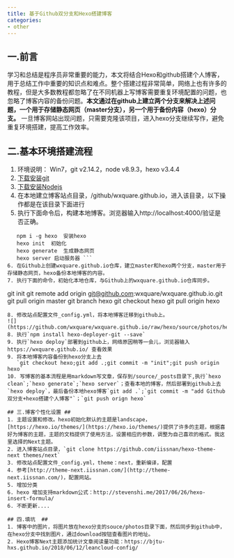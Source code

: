 ```yaml
---
title: 基于Github双分支和Hexo搭建博客
categories:
- other
---
```


## 一.前言 ##
学习和总结是程序员非常重要的能力，本文将结合Hexo和github搭建个人博客，用于总结工作中重要的知识点和难点。整个搭建过程非常简单，网络上也有许多的教程，但是大多数教程都忽略了在不同机器上写博客需要重复环境配置的问题，也忽略了博客内容的备份问题。**本文通过在github上建立两个分支来解决上述问题，一个用于存储静态网页（master分支），另一个用于备份内容（hexo）分支。** 一旦博客网站出现问题，只需要克隆该项目，进入hexo分支继续写作，避免重复环境搭建，提高工作效率。
## 二.基本环境搭建流程 ##
1. 环境说明： Win7，git v2.14.2，node v8.9.3，hexo v3.4.4
2. [下载安装git](https://git-scm.com/downloads)
3. [下载安装Nodejs](https://nodejs.org/en/)
4. 在本地建立博客站点目录，/github/wxquare.github.io，进入该目录，以下操作都是在该目录下面进行
5. 执行下面命令后，构建本地博客。浏览器输入http://localhost:4000/验证是否正确。
``` 
   npm i -g hexo  安装hexo
   hexo init  初始化  
   hexo generate  生成静态网页
   hexo server 启动服务器 ```
6. 在Github上创建wxquare.github.io仓库，建立master和hexo两个分支，master用于存储静态网页，hexo备份本地博客的内容。
7. 执行下面的命令，初始化本地仓库，与Github上的wxquare.github.io仓库同步。
```
   git init 
   git remote add origin git@github.com:wxquare/wxquare.github.io.git 
   git pull origin master 
   git branch hexo 
   git checkout hexo 
   git pull origin hexo 
```
8. 修改站点配置文件_config.yml，将本地博客迁移到github上。
![](https://github.com/wxquare/wxquare.github.io/raw/hexo/source/photos/hexo_deploy.jpg)
8. 执行`npm install hexo-deployer-git --save`
9. 执行`hexo deploy`部署到github上，网络原因稍等一会儿，浏览器输入https://wxquare.github.io/ 查看效果
9. 将本地博客内容备份到hexo分支上去 
   `git checkout hexo;git add .;git commit -m "init";git push origin hexo`
10. 写博客的基本流程是用markdown写文章，保存到/source/_posts目录下,执行`hexo clean`;`hexo generate`;`hexo server`；查看本地的博客，然后部署到github上去`hexo deploy`，最后备份本地hexo博客`git add .`;`git commit -m "add Github双分支+hexo搭建个人博客"`；`git push orign hexo`

## 三.博客个性化设置 ##
1. 主题设置和修改。hexo初始化默认的主题是landscape，[https://hexo.io/themes/](https://hexo.io/themes/)提供了许多的主题，根据喜好为博客的主题，主题的文档提供了使用方法，设置相应的参数，调整为自己喜欢的格式。我这里选择的Next主题。
2. 进入博客站点目录，`git clone https://github.com/iissnan/hexo-theme-next themes/next`
3. 修改站点配置文件_config.yml，theme：next，重新编译，配置
4. 参考[http://theme-next.iissnan.com/](http://theme-next.iissnan.com/)，配置网站。 
5. 增加分类
6. hexo 增加支持markdown公式：http://stevenshi.me/2017/06/26/hexo-insert-formula/
6. 不断更新....

## 四.填坑  ##
1. 博客中的图片，将图片放在hexo分支的souce/photos目录下面，然后同步到github中，在hexo分支中找到图片，通过download按钮查看图片的地址。
2. Hexo博客Next主题添加统计文章阅读量功能：https://bjtu-hxs.github.io/2018/06/12/leancloud-config/